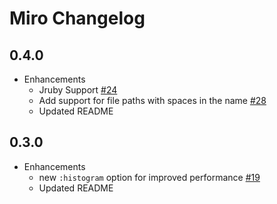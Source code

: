 # Miro Changelog

## 0.4.0

* Enhancements
  * Jruby Support [#24][]
  * Add support for file paths with spaces in the name [#28][]
  * Updated README

## 0.3.0

* Enhancements
  * new `:histogram` option for improved performance [#19][]
  * Updated README

[#19]: https://github.com/jonbuda/miro/pull/19
[#24]: https://github.com/jonbuda/miro/pull/24
[#28]: https://github.com/jonbuda/miro/pull/28